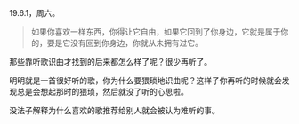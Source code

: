 <link href="../../css/style.css" rel="stylesheet" type="text/css" />

<span class="fzzy">19.6.1，周六。

> 如果你喜欢一样东西，你得让它自由，如果它回到了你身边，它就是属于你的，要是它没有回到你身边，你就从未拥有过它。

<div class="p">

那些靠听歌识曲才找到的后来都怎么样了呢？很少再听了。

明明就是一首很好听的歌，你为什么要猥琐地识曲呢？这样子你再听的时候就会发现总是会想起那时的猥琐，然后就没了听的心思啦。


没法子解释为什么喜欢的歌推荐给别人就会被认为难听的事。

